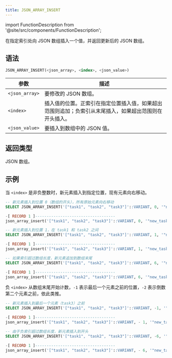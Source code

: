 ```yaml
---
title: JSON_ARRAY_INSERT
---
```

import FunctionDescription from '@site/src/components/FunctionDescription';

<FunctionDescription description="引入或更新: v1.2.644"/>

在指定索引处向 JSON 数组插入一个值，并返回更新后的 JSON 数组。

## 语法

```sql
JSON_ARRAY_INSERT(<json_array>, <index>, <json_value>)
```

| 参数           | 描述                                                                                                                                                                                              |
|----------------|---------------------------------------------------------------------------------------------------------------------------------------------------------------------------------------------------|
| `<json_array>` | 要修改的 JSON 数组。                                                                                                                                                                              |
| `<index>`      | 插入值的位置。正索引在指定位置插入值，如果超出范围则追加；负索引从末尾插入，如果超出范围则在开头插入。                                                                                            |
| `<json_value>` | 要插入到数组中的 JSON 值。                                                                                                                                                                         |

## 返回类型

JSON 数组。

## 示例

当 `<index>` 是非负整数时，新元素插入到指定位置，现有元素向右移动。

```sql
-- 新元素插入到位置 0（数组的开头），所有原始元素向右移动
SELECT JSON_ARRAY_INSERT('["task1", "task2", "task3"]'::VARIANT, 0, '"new_task"'::VARIANT);

-[ RECORD 1 ]-----------------------------------
json_array_insert('["task1", "task2", "task3"]'::VARIANT, 0, '"new_task"'::VARIANT): ["new_task","task1","task2","task3"]

-- 新元素插入到位置 1，在 task1 和 task2 之间
SELECT JSON_ARRAY_INSERT('["task1", "task2", "task3"]'::VARIANT, 1, '"new_task"'::VARIANT);

-[ RECORD 1 ]-----------------------------------
json_array_insert('["task1", "task2", "task3"]'::VARIANT, 1, '"new_task"'::VARIANT): ["task1","new_task","task2","task3"]

-- 如果索引超过数组长度，新元素追加到数组末尾
SELECT JSON_ARRAY_INSERT('["task1", "task2", "task3"]'::VARIANT, 6, '"new_task"'::VARIANT);

-[ RECORD 1 ]-----------------------------------
json_array_insert('["task1", "task2", "task3"]'::VARIANT, 6, '"new_task"'::VARIANT): ["task1","task2","task3","new_task"]
```

负 `<index>` 从数组末尾开始计数，`-1` 表示最后一个元素之前的位置，`-2` 表示倒数第二个元素之前，依此类推。

```sql
-- 新元素插入到最后一个元素（task3）之前
SELECT JSON_ARRAY_INSERT('["task1", "task2", "task3"]'::VARIANT, -1, '"new_task"'::VARIANT);

-[ RECORD 1 ]-----------------------------------
json_array_insert('["task1", "task2", "task3"]'::VARIANT, - 1, '"new_task"'::VARIANT): ["task1","task2","new_task","task3"]

-- 由于负索引超过数组长度，新元素插入到开头
SELECT JSON_ARRAY_INSERT('["task1", "task2", "task3"]'::VARIANT, -6, '"new_task"'::VARIANT);

-[ RECORD 1 ]-----------------------------------
json_array_insert('["task1", "task2", "task3"]'::VARIANT, - 6, '"new_task"'::VARIANT): ["new_task","task1","task2","task3"]
```